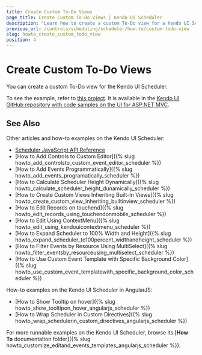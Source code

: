 ```yaml
---
title: Create Custom To-Do Views
page_title: Create Custom To-Do Views | Kendo UI Scheduler
description: "Learn how to create a custom To-Do view for a Kendo UI Scheduler."
previous_url: /controls/scheduling/scheduler/how-to/custom-todo-view
slug: howto_create_custom_todo_view
position: 4
---
```


# Create Custom To-Do Views

You can create a custom To-Do view for the Kendo UI Scheduler.

To see the example, refer to [this project](https://github.com/telerik/kendo-examples-asp-net-mvc/tree/master/scheduler-custom-view). It is available in the [Kendo UI GitHub repository with code samples on the UI for ASP.NET MVC](https://github.com/telerik/kendo-examples-asp-net-mvc).

## See Also

Other articles and how-to examples on the Kendo UI Scheduler:

* [Scheduler JavaScript API Reference](/api/javascript/ui/scheduler)
* [How to Add Controls to Custom Editor]({% slug howto_add_controlsto_custom_event_editor_scheduler %})
* [How to Add Events Programmatically]({% slug howto_add_events_programatically_scheduler %})
* [How to Calculate Scheduler Height Dynamically]({% slug howto_calculate_scheduler_height_dunamically_scheduler %})
* [How to Create Custom Views Inheriting Built-In Views]({% slug howto_create_custom_view_inheriting_builtinview_scheduler %})
* [How to Edit Records on touchend]({% slug howto_edit_records_using_touchendonmobile_scheduler %})
* [How to Edit Using ContextMenu]({% slug howto_edit_using_kendouicontextmenu_scheduler %})
* [How to Expand Scheduler to 100% Width and Height]({% slug howto_expand_scheduler_to100percent_widthandheight_scheduler %})
* [How to Filter Events by Resource Using MultiSelect]({% slug howto_filter_eventsby_resourceusing_multiselect_scheduler %})
* [How to Use Custom Event Template with Specific Background Color]({% slug howto_use_custom_event_templatewith_specific_background_color_scheduler %})

How-to examples on the Kendo UI Scheduler in AngularJS:

* [How to Show Тooltip on hover]({% slug howto_show_tooltipon_hover_angularjs_scheduler %})
* [How to Wrap Scheduler in Custom Directives]({% slug howto_wrap_schedulerin_custom_directives_angularjs_scheduler %})

For more runnable examples on the Kendo UI Scheduler, browse its [**How To** documentation folder]({% slug howto_customize_editand_events_templates_angularjs_scheduler %}).
